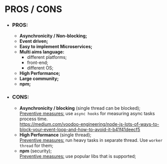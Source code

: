 # PROS / CONS
  - ### PROS:
    - **Asynchronicity / Non-blocking;**
    - **Event driven;**
    - **Easy to implement Microservices;**
    - **Multi aims language:**
        - different platforms;
        - front-end;
        - different OS;
    - **High Performance;**
    - **Large community;**
    - **npm;**
  - ### CONS:
    - **Asynchronicity / blocking** (single thread can be blocked);  
      <ins>Preventive measures:</ins> use `async hooks` for measuring async tasks process time.  
      https://medium.com/voodoo-engineering/node-js-lots-of-ways-to-block-your-event-loop-and-how-to-avoid-it-b41f41deecf5
    - **High Performance** (single thread);  
      <ins>Preventive measures:</ins> run heavy tasks in separate thread. Use `worker thread` for them;
    - **npm** (security);  
      <ins>Preventive measures:</ins> use popular libs that is supported;
